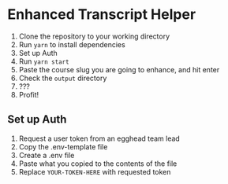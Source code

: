 # Enhanced Transcript Helper

1. Clone the repository to your working directory
2. Run `yarn` to install dependencies
3. Set up Auth
4. Run `yarn start`
5. Paste the course slug you are going to enhance, and hit enter
6. Check the `output` directory
7. ???
8. Profit!

## Set up Auth
1. Request a user token from an egghead team lead
2. Copy the .env-template file
3. Create a .env file
4. Paste what you copied to the contents of the file
5. Replace `YOUR-TOKEN-HERE` with requested token
